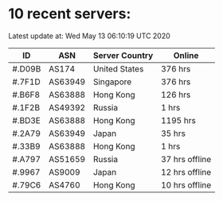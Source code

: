 # 10 recent servers:

Latest update at: Wed May 13 06:10:19 UTC 2020

| ID | ASN | Server Country | Online |
| -- | --- | -------------- | ------ |
| #.D09B | AS174 | United States | 376 hrs |
| #.7F1D | AS63949 | Singapore | 376 hrs |
| #.B6F8 | AS63888 | Hong Kong | 126 hrs |
| #.1F2B | AS49392 | Russia | 1 hrs |
| #.BD3E | AS63888 | Hong Kong | 1195 hrs |
| #.2A79 | AS63949 | Japan | 35 hrs |
| #.33B9 | AS63888 | Hong Kong | 1 hrs |
| #.A797 | AS51659 | Russia | 37 hrs offline |
| #.9967 | AS9009 | Japan | 12 hrs offline |
| #.79C6 | AS4760 | Hong Kong | 10 hrs offline |

